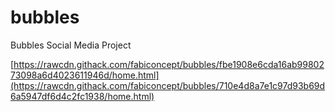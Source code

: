 # bubbles
Bubbles Social Media Project

[https://rawcdn.githack.com/fabiconcept/bubbles/fbe1908e6cda16ab9980273098a6d4023611946d/home.html](https://rawcdn.githack.com/fabiconcept/bubbles/710e4d8a7e1c97d93b69d6a5947df6d4c2fc1938/home.html)
